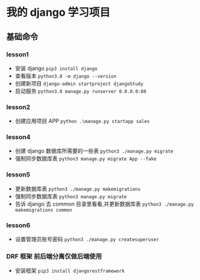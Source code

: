 # 我的 django 学习项目

## 基础命令

### lesson1

- 安装 django `pip3 install django`
- 查看版本 `python3.8 -m django --version`
- 创建新项目 `django-admin startproject djangoStudy`
- 启动服务 `python3.8 manage.py runserver 0.0.0.0:80`

### lesson2

- 创建应用项目 APP `python .\manage.py startapp sales`

### lesson4

- 创建 django 数据库所需要的一些表 `python3 ./manage.py migrate`
- 强制同步数据库表 `python3 manage.py migrate App --fake`

### lesson5

- 更新数据库表 `python3 ./manage.py makemigrations`
- 强制同步数据库表 `python3 manage.py migrate`
- 告诉 django 去 common 目录里看看,并更新数据库表 `python3 ./manage.py makemigrations common`

### lesson6

- 设置管理员账号密码 `python3 ./manage.py createsuperuser`

### DRF 框架 前后端分离仅做后端使用

- 安装框架 `pip3 install djangorestframework`
